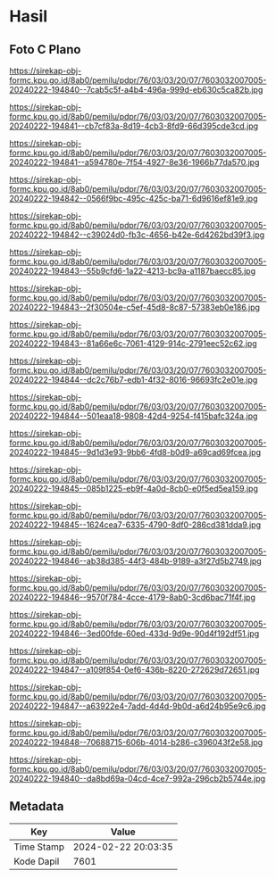 # Hasil

## Foto C Plano

https://sirekap-obj-formc.kpu.go.id/8ab0/pemilu/pdpr/76/03/03/20/07/7603032007005-20240222-194840--7cab5c5f-a4b4-496a-999d-eb630c5ca82b.jpg

https://sirekap-obj-formc.kpu.go.id/8ab0/pemilu/pdpr/76/03/03/20/07/7603032007005-20240222-194841--cb7cf83a-8d19-4cb3-8fd9-66d395cde3cd.jpg

https://sirekap-obj-formc.kpu.go.id/8ab0/pemilu/pdpr/76/03/03/20/07/7603032007005-20240222-194841--a594780e-7f54-4927-8e36-1966b77da570.jpg

https://sirekap-obj-formc.kpu.go.id/8ab0/pemilu/pdpr/76/03/03/20/07/7603032007005-20240222-194842--0566f9bc-495c-425c-ba71-6d9616ef81e9.jpg

https://sirekap-obj-formc.kpu.go.id/8ab0/pemilu/pdpr/76/03/03/20/07/7603032007005-20240222-194842--c39024d0-fb3c-4656-b42e-6d4262bd39f3.jpg

https://sirekap-obj-formc.kpu.go.id/8ab0/pemilu/pdpr/76/03/03/20/07/7603032007005-20240222-194843--55b9cfd6-1a22-4213-bc9a-a1187baecc85.jpg

https://sirekap-obj-formc.kpu.go.id/8ab0/pemilu/pdpr/76/03/03/20/07/7603032007005-20240222-194843--2f30504e-c5ef-45d8-8c87-57383eb0e186.jpg

https://sirekap-obj-formc.kpu.go.id/8ab0/pemilu/pdpr/76/03/03/20/07/7603032007005-20240222-194843--81a66e6c-7061-4129-914c-2791eec52c62.jpg

https://sirekap-obj-formc.kpu.go.id/8ab0/pemilu/pdpr/76/03/03/20/07/7603032007005-20240222-194844--dc2c76b7-edb1-4f32-8016-96693fc2e01e.jpg

https://sirekap-obj-formc.kpu.go.id/8ab0/pemilu/pdpr/76/03/03/20/07/7603032007005-20240222-194844--501eaa18-9808-42d4-9254-f415bafc324a.jpg

https://sirekap-obj-formc.kpu.go.id/8ab0/pemilu/pdpr/76/03/03/20/07/7603032007005-20240222-194845--9d1d3e93-9bb6-4fd8-b0d9-a69cad69fcea.jpg

https://sirekap-obj-formc.kpu.go.id/8ab0/pemilu/pdpr/76/03/03/20/07/7603032007005-20240222-194845--085b1225-eb9f-4a0d-8cb0-e0f5ed5ea159.jpg

https://sirekap-obj-formc.kpu.go.id/8ab0/pemilu/pdpr/76/03/03/20/07/7603032007005-20240222-194845--1624cea7-6335-4790-8df0-286cd381dda9.jpg

https://sirekap-obj-formc.kpu.go.id/8ab0/pemilu/pdpr/76/03/03/20/07/7603032007005-20240222-194846--ab38d385-44f3-484b-9189-a3f27d5b2749.jpg

https://sirekap-obj-formc.kpu.go.id/8ab0/pemilu/pdpr/76/03/03/20/07/7603032007005-20240222-194846--9570f784-4cce-4179-8ab0-3cd6bac71f4f.jpg

https://sirekap-obj-formc.kpu.go.id/8ab0/pemilu/pdpr/76/03/03/20/07/7603032007005-20240222-194846--3ed00fde-60ed-433d-9d9e-90d4f192df51.jpg

https://sirekap-obj-formc.kpu.go.id/8ab0/pemilu/pdpr/76/03/03/20/07/7603032007005-20240222-194847--a109f854-0ef6-436b-8220-272629d72651.jpg

https://sirekap-obj-formc.kpu.go.id/8ab0/pemilu/pdpr/76/03/03/20/07/7603032007005-20240222-194847--a63922e4-7add-4d4d-9b0d-a6d24b95e9c6.jpg

https://sirekap-obj-formc.kpu.go.id/8ab0/pemilu/pdpr/76/03/03/20/07/7603032007005-20240222-194848--70688715-606b-4014-b286-c396043f2e58.jpg

https://sirekap-obj-formc.kpu.go.id/8ab0/pemilu/pdpr/76/03/03/20/07/7603032007005-20240222-194840--da8bd69a-04cd-4ce7-992a-296cb2b5744e.jpg


## Metadata

| Key        | Value               |
| ---------- | ------------------- |
| Time Stamp | 2024-02-22 20:03:35 |
| Kode Dapil | 7601                |



